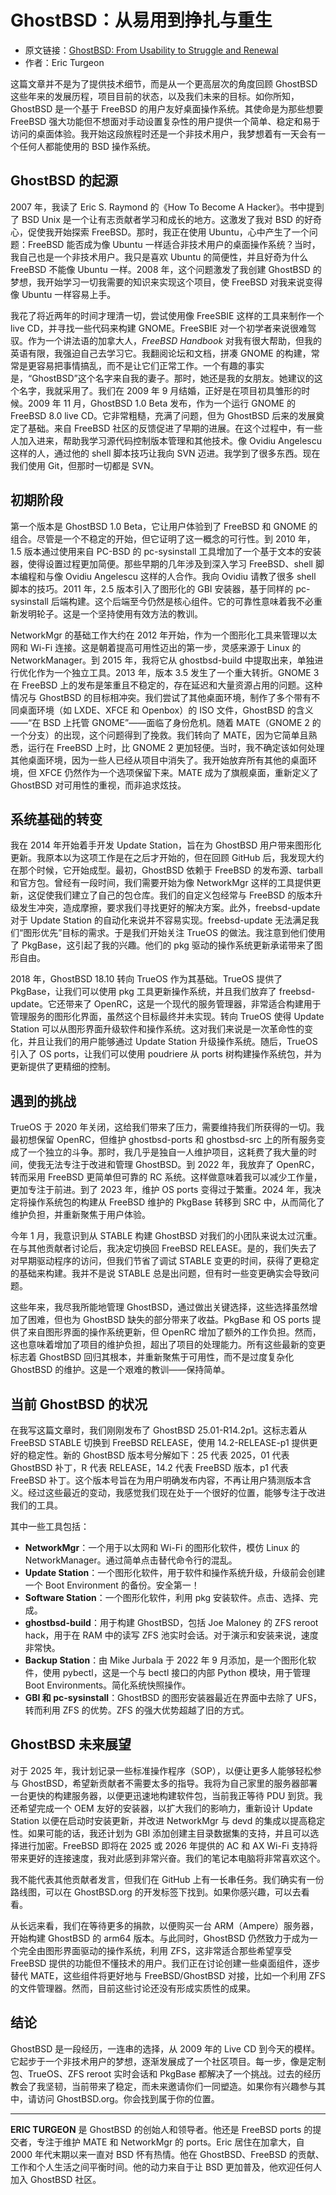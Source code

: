 # GhostBSD：从易用到挣扎与重生

- 原文链接：[GhostBSD: From Usability to Struggle and Renewal](https://freebsdfoundation.org/our-work/journal/browser-based-edition/downstreams/ghostbsd-from-usability-to-struggle-and-renewal)
- 作者：Eric Turgeon


这篇文章并不是为了提供技术细节，而是从一个更高层次的角度回顾 GhostBSD 这些年来的发展历程，项目目前的状态，以及我们未来的目标。如你所知，GhostBSD 是一个基于 FreeBSD 的用户友好桌面操作系统。其使命是为那些想要 FreeBSD 强大功能但不想面对手动设置复杂性的用户提供一个简单、稳定和易于访问的桌面体验。我开始这段旅程时还是一个非技术用户，我梦想着有一天会有一个任何人都能使用的 BSD 操作系统。

## GhostBSD 的起源

2007 年，我读了 Eric S. Raymond 的《How To Become A Hacker》。书中提到了 BSD Unix 是一个让有志贡献者学习和成长的地方。这激发了我对 BSD 的好奇心，促使我开始探索 FreeBSD。那时，我正在使用 Ubuntu，心中产生了一个问题：FreeBSD 能否成为像 Ubuntu 一样适合非技术用户的桌面操作系统？当时，我自己也是一个非技术用户。我只是喜欢 Ubuntu 的简便性，并且好奇为什么 FreeBSD 不能像 Ubuntu 一样。2008 年，这个问题激发了我创建 GhostBSD 的梦想，我开始学习一切我需要的知识来实现这个项目，使 FreeBSD 对我来说变得像 Ubuntu 一样容易上手。

我花了将近两年的时间才理清一切，尝试使用像 FreeSBIE 这样的工具来制作一个 live CD，并寻找一些代码来构建 GNOME。FreeSBIE 对一个初学者来说很难驾驭。作为一个讲法语的加拿大人，*FreeBSD Handbook* 对我有很大帮助，但我的英语有限，我强迫自己去学习它。我翻阅论坛和文档，拼凑 GNOME 的构建，常常是更容易把事情搞乱，而不是让它们正常工作。一个有趣的事实是，“GhostBSD”这个名字来自我的妻子。那时，她还是我的女朋友。她建议的这个名字，我就采用了。我们在 2009 年 9 月结婚，正好是在项目初具雏形的时候。2009 年 11 月，GhostBSD 1.0 Beta 发布，作为一个运行 GNOME 的 FreeBSD 8.0 live CD。它非常粗糙，充满了问题，但为 GhostBSD 后来的发展奠定了基础。来自 FreeBSD 社区的反馈促进了早期的进展。在这个过程中，有一些人加入进来，帮助我学习源代码控制版本管理和其他技术。像 Ovidiu Angelescu 这样的人，通过他的 shell 脚本技巧让我向 SVN 迈进。我学到了很多东西。现在我们使用 Git，但那时一切都是 SVN。


## 初期阶段

第一个版本是 GhostBSD 1.0 Beta，它让用户体验到了 FreeBSD 和 GNOME 的组合。尽管是一个不稳定的开始，但它证明了这一概念的可行性。到 2010 年，1.5 版本通过使用来自 PC-BSD 的 pc-sysinstall 工具增加了一个基于文本的安装器，使得设置过程更加简便。那些早期的几年涉及到深入学习 FreeBSD、shell 脚本编程和与像 Ovidiu Angelescu 这样的人合作。我向 Ovidiu 请教了很多 shell 脚本的技巧。2011 年，2.5 版本引入了图形化的 GBI 安装器，基于同样的 pc-sysinstall 后端构建。这个后端至今仍然是核心组件。它的可靠性意味着我不必重新发明轮子。这是一个坚持使用有效方法的教训。

NetworkMgr 的基础工作大约在 2012 年开始，作为一个图形化工具来管理以太网和 Wi-Fi 连接。这是朝着提高可用性迈出的第一步，灵感来源于 Linux 的 NetworkManager。到 2015 年，我将它从 ghostbsd-build 中提取出来，单独进行优化作为一个独立工具。2013 年，版本 3.5 发生了一个重大转折。GNOME 3 在 FreeBSD 上的发布是笨重且不稳定的，存在延迟和大量资源占用的问题。这种情况与 GhostBSD 的目标相冲突。我们尝试了其他桌面环境，制作了多个带有不同桌面环境（如 LXDE、XFCE 和 Openbox）的 ISO 文件，GhostBSD 的含义——“在 BSD 上托管 GNOME”——面临了身份危机。随着 MATE（GNOME 2 的一个分支）的出现，这个问题得到了挽救。我们转向了 MATE，因为它简单且熟悉，运行在 FreeBSD 上时，比 GNOME 2 更加轻便。当时，我不确定该如何处理其他桌面环境，因为一些人已经从项目中消失了。我开始放弃所有其他的桌面环境，但 XFCE 仍然作为一个选项保留下来。MATE 成为了旗舰桌面，重新定义了 GhostBSD 对可用性的重视，而非追求炫技。

## 系统基础的转变

我在 2014 年开始着手开发 Update Station，旨在为 GhostBSD 用户带来图形化更新。我原本以为这项工作是在之后才开始的，但在回顾 GitHub 后，我发现大约在那个时候，它开始成型。最初，GhostBSD 依赖于 FreeBSD 的发布源、tarball 和官方包。曾经有一段时间，我们需要开始为像 NetworkMgr 这样的工具提供更新，这促使我们建立了自己的包仓库。我们的自定义包经常与 FreeBSD 的版本升级发生冲突，造成摩擦，要求我们寻找更好的解决方案。此外，freebsd-update 对于 Update Station 的自动化来说并不容易实现。freebsd-update 无法满足我们“图形优先”目标的需求。于是我们开始关注 TrueOS 的做法。我注意到他们使用了 PkgBase，这引起了我的兴趣。他们的 pkg 驱动的操作系统更新承诺带来了图形自由。

2018 年，GhostBSD 18.10 转向 TrueOS 作为其基础。TrueOS 提供了 PkgBase，让我们可以使用 pkg 工具更新操作系统，并且我们放弃了 freebsd-update。它还带来了 OpenRC，这是一个现代的服务管理器，非常适合构建用于管理服务的图形化界面，虽然这个目标最终并未实现。转向 TrueOS 使得 Update Station 可以从图形界面升级软件和操作系统。这对我们来说是一次革命性的变化，并且让我们的用户能够通过 Update Station 升级操作系统。随后，TrueOS 引入了 OS ports，让我们可以使用 poudriere 从 ports 树构建操作系统包，并为更新提供了更精细的控制。

## 遇到的挑战

TrueOS 于 2020 年关闭，这给我们带来了压力，需要维持我们所获得的一切。我最初想保留 OpenRC，但维护 ghostbsd-ports 和 ghostbsd-src 上的所有服务变成了一个独立的斗争。那时，我几乎是独自一人维护项目，这耗费了我大量的时间，使我无法专注于改进和管理 GhostBSD。到 2022 年，我放弃了 OpenRC，转而采用 FreeBSD 更简单但可靠的 RC 系统。这样做意味着我可以减少工作量，更加专注于前进。到了 2023 年，维护 OS ports 变得过于繁重。2024 年，我决定将操作系统包的构建从 FreeBSD 维护的 PkgBase 转移到 SRC 中，从而简化了维护负担，并重新聚焦于用户体验。

今年 1 月，我意识到从 STABLE 构建 GhostBSD 对我们的小团队来说太过沉重。在与其他贡献者讨论后，我决定切换回 FreeBSD RELEASE。是的，我们失去了对早期驱动程序的访问，但我们节省了调试 STABLE 变更的时间，获得了更稳定的基础来构建。我并不是说 STABLE 总是出问题，但有时一些变更确实会导致问题。

这些年来，我尽我所能地管理 GhostBSD，通过做出关键选择，这些选择虽然增加了困难，但也为 GhostBSD 缺失的部分带来了收益。PkgBase 和 OS ports 提供了来自图形界面的操作系统更新，但 OpenRC 增加了额外的工作负担。然而，这也意味着增加了项目的维护负担，超出了项目的处理能力。所有这些最新的变更标志着 GhostBSD 回归其根本，并重新聚焦于可用性，而不是过度复杂化 GhostBSD 的维护。这是一个艰难的教训——保持简单。

## 当前 GhostBSD 的状况

在我写这篇文章时，我们刚刚发布了 GhostBSD 25.01-R14.2p1。这标志着从 FreeBSD STABLE 切换到 FreeBSD RELEASE，使用 14.2-RELEASE-p1 提供更好的稳定性。新的 GhostBSD 版本号分解如下：25 代表 2025，01 代表 GhostBSD 补丁，R 代表 RELEASE，14.2 代表 FreeBSD 版本，p1 代表 FreeBSD 补丁。这个版本号旨在为用户明确发布内容，不再让用户猜测版本含义。经过这些最近的变动，我感觉我们现在处于一个很好的位置，能够专注于改进我们的工具。

其中一些工具包括：

* **NetworkMgr**：一个用于以太网和 Wi-Fi 的图形化软件，模仿 Linux 的 NetworkManager。通过简单点击替代命令行的混乱。
* **Update Station**：一个图形化软件，用于软件和操作系统升级，升级前会创建一个 Boot Environment 的备份。安全第一！
* **Software Station**：一个图形化软件，利用 pkg 安装软件。点击、选择、完成。
* **ghostbsd-build**：用于构建 GhostBSD，包括 Joe Maloney 的 ZFS reroot hack，用于在 RAM 中的读写 ZFS 池实时会话。对于演示和安装来说，速度非常快。
* **Backup Station**：由 Mike Jurbala 于 2022 年 9 月添加，是一个图形化软件，使用 pybectl，这是一个与 bectl 接口的内部 Python 模块，用于管理 Boot Environments。简化系统快照操作。
* **GBI 和 pc-sysinstall**：GhostBSD 的图形安装器最近在界面中去除了 UFS，转而利用 ZFS 的优势。ZFS 的强大优势超越了旧的方式。

## GhostBSD 未来展望

对于 2025 年，我计划记录一些标准操作程序（SOP），以便让更多人能够轻松参与 GhostBSD，希望新贡献者不需要太多的指导。我将为自己家里的服务器部署一台更快的构建服务器，以便更迅速地构建软件包，当前我正等待 PDU 到货。我还希望完成一个 OEM 友好的安装器，以扩大我们的影响力，重新设计 Update Station 以便在启动时安装更新，并改进 NetworkMgr 与 devd 的集成以提高稳定性。如果可能的话，我还计划为 GBI 添加创建主目录数据集的支持，并且可以选择进行加密。FreeBSD 即将在 2025 或 2026 年提供的 AC 和 AX Wi-Fi 支持将带来更好的连接速度，我对此感到非常兴奋。我们的笔记本电脑将非常喜欢这个。

我不能代表其他贡献者发言，但我们在 GitHub 上有一长串任务。我们确实有一份路线图，可以在 GhostBSD.org 的开发标签下找到。如果你感兴趣，可以去看看。

从长远来看，我们在等待更多的捐款，以便购买一台 ARM（Ampere）服务器，开始构建 GhostBSD 的 arm64 版本。与此同时，GhostBSD 仍然致力于成为一个完全由图形界面驱动的操作系统，利用 ZFS，这非常适合那些希望享受 FreeBSD 提供的功能但不懂技术的用户。我们正在讨论创建一些桌面组件，逐步替代 MATE，这些组件将更好地与 FreeBSD/GhostBSD 对接，比如一个利用 ZFS 的文件管理器。然而，目前这些讨论还没有形成实质性的成果。


## 结论

GhostBSD 是一段经历，一连串的选择，从 2009 年的 Live CD 到今天的模样。它起步于一个非技术用户的梦想，逐渐发展成了一个社区项目。每一步，像是定制包、TrueOS、ZFS reroot 实时会话和 PkgBase 都解决了一个挑战。过去的经历教会了我坚韧，当前带来了稳定，而未来邀请你们一同塑造。如果你有兴趣参与其中，请访问 GhostBSD.org。你会找到属于你的位置。

---

**ERIC TURGEON** 是 GhostBSD 的创始人和领导者。他还是 FreeBSD ports 的提交者，专注于维护 MATE 和 NetworkMgr 的 ports。Eric 居住在加拿大，自 2000 年代末期以来一直对 BSD 怀有热情。他在 GhostBSD、FreeBSD 的贡献、工作和个人生活之间平衡时间。他的动力来自于让 BSD 更加普及，他欢迎任何人加入 GhostBSD 社区。

